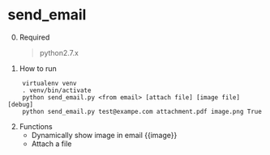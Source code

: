 # send_email
0. Required
	>python2.7.x
1. How to run
```
	virtualenv venv
	. venv/bin/activate
	python send_email.py <from email> [attach file] [image file] [debug]
	python send_email.py test@exampe.com attachment.pdf image.png True
```
2. Functions
	- Dynamically show image in email
	{{image}}
	- Attach a file


